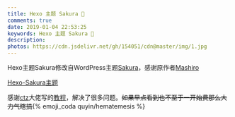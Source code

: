 ```yaml
---
title: Hexo 主题 Sakura 🌸
comments: true
date: 2019-01-04 22:53:25
keywords: Hexo 主题 Sakura 🌸
description:
photos: https://cdn.jsdelivr.net/gh/154051/cdn@master/img/1.jpg
---
```

Hexo主题Sakura修改自WordPress主题[Sakura](https://github.com/mashirozx/Sakura/)，感谢原作者[Mashiro](https://2heng.xin/)

[Hexo-Sakura主题](https://github.com/honjun/hexo-theme-sakura)

感谢[ctz](https://ctz45562.github.io/)大佬写的[教程](https://ctz45562.github.io/2019/06/04/blog%E3%81%AE%E6%90%AD%E5%BB%BA%E4%B9%8Bsakura)，解决了很多问题。~~如果早点看到也不至于一开始费那么大力气瞎搞~~{% emoji_coda quyin/hematemesis %}